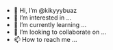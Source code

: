 - 👋 Hi, I’m @kikyyybuaz
- 👀 I’m interested in ...
- 🌱 I’m currently learning ...
- 💞️ I’m looking to collaborate on ...
- 📫 How to reach me ...

<!---
kikyyybuaz/kikyyybuaz is a ✨ special ✨ repository because its `README.md` (this file) appears on your GitHub profile.
You can click the Preview link to take a look at your changes.
--->
